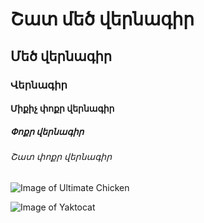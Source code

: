# Շատ մեծ վերնագիր
## Մեծ վերնագիր
### Վերնագիր
#### Միքիչ փոքր վերնագիր
##### Փոքր վերնագիր
###### Շատ փոքր վերնագիր

![Image of Ultimate Chicken](https://shared.akamai.steamstatic.com/store_item_assets/steam/apps/386940/ss_eebaadf226741a95895e07edebab32b9416aa20b.1920x1080.jpg?t=1715624179)


![Image of Yaktocat](https://healthcare.utah.edu/sites/g/files/zrelqx136/files/media/images/2023/GettyImages-182892188-frisbee.jpg)
